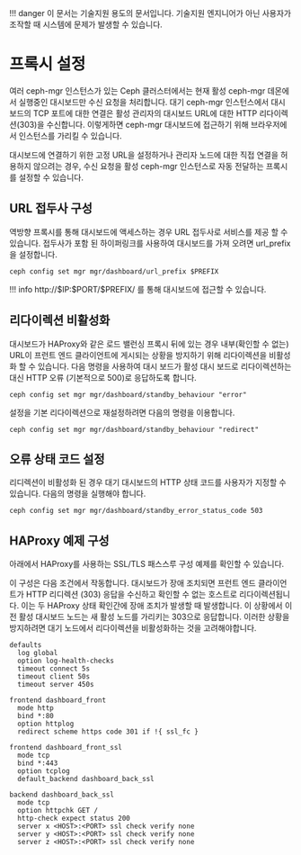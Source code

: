 !!! danger
    이 문서는 기술지원 용도의 문서입니다. 기술지원 엔지니어가 아닌 사용자가 조작할 때 시스템에 문제가 발생할 수 있습니다.
# 프록시 설정
여러 ceph-mgr 인스턴스가 있는 Ceph 클러스터에서는 현재 활성 ceph-mgr 데몬에서 실행중인 대시보드만 수신 요청을 처리합니다.
대기 ceph-mgr 인스턴스에서 대시보드의 TCP 포트에 대한 연결은 활성 관리자의 대시보드 URL에 대한 HTTP 리다이렉션(303)을 수신합니다.
이렇게하면 ceph-mgr 대시보드에 접근하기 위해 브라우저에서 인스턴스를 가리킬 수 있습니다.

대시보드에 연결하기 위한 고정 URL을 설정하거나 관리자 노드에 대한 직접 연결을 허용하지 않으려는 경우, 수신 요청을 활성 ceph-mgr 인스턴스로 자동 전달하는 프록시를 설정할 수 있습니다.
## URL 접두사 구성 
역방향 프록시를 통해 대시보드에 액세스하는 경우 URL 접두사로 서비스를 제공 할 수 있습니다. 접두사가 포함 된 하이퍼링크를 사용하여 대시보드를 가져 오려면 url_prefix을 설정합니다.
```
ceph config set mgr mgr/dashboard/url_prefix $PREFIX
```

!!! info
    http://\$IP:\$PORT/\$PREFIX/ 를 통해 대시보드에 접근할 수 있습니다.

## 리다이렉션 비활성화
대시보드가 HAProxy와 같은 로드 밸런싱 프록시 뒤에 있는 경우 내부(확인할 수 없는) URL이 프런트 엔드 클라이언트에 게시되는 상황을 방지하기 위해 리다이렉션을 비활성화 할 수 있습니다. 다음 명령을 사용하여 대시 보드가 활성 대시 보드로 리다이렉션하는 대신 HTTP 오류 (기본적으로 500)로 응답하도록 합니다.
```
ceph config set mgr mgr/dashboard/standby_behaviour "error"
```

설정을 기본 리다이렉션으로 재설정하려면 다음의 명령을 이용합니다.
```
ceph config set mgr mgr/dashboard/standby_behaviour "redirect"
```

## 오류 상태 코드 설정
리디렉션이 비활성화 된 경우 대기 대시보드의 HTTP 상태 코드를 사용자가 지정할 수 있습니다. 다음의 명령을 실행해야 합니다.
```
ceph config set mgr mgr/dashboard/standby_error_status_code 503
```

## HAProxy 예제 구성
아래에서 HAProxy를 사용하는 SSL/TLS 패스스루 구성 예제를 확인할 수 있습니다.

이 구성은 다음 조건에서 작동합니다. 대시보드가 장애 조치되면 프런트 엔드 클라이언트가 HTTP 리디렉션 (303) 응답을 수신하고 확인할 수 없는 호스트로 리다이렉션됩니다. 이는 두 HAProxy 상태 확인간에 장애 조치가 발생할 때 발생합니다. 이 상황에서 이전 활성 대시보드 노드는 새 활성 노드를 가리키는 303으로 응답합니다. 이러한 상황을 방지하려면 대기 노드에서 리다이렉션을 비활성화하는 것을 고려해야합니다.
```
defaults
  log global
  option log-health-checks
  timeout connect 5s
  timeout client 50s
  timeout server 450s

frontend dashboard_front
  mode http
  bind *:80
  option httplog
  redirect scheme https code 301 if !{ ssl_fc }

frontend dashboard_front_ssl
  mode tcp
  bind *:443
  option tcplog
  default_backend dashboard_back_ssl

backend dashboard_back_ssl
  mode tcp
  option httpchk GET /
  http-check expect status 200
  server x <HOST>:<PORT> ssl check verify none
  server y <HOST>:<PORT> ssl check verify none
  server z <HOST>:<PORT> ssl check verify none
```
